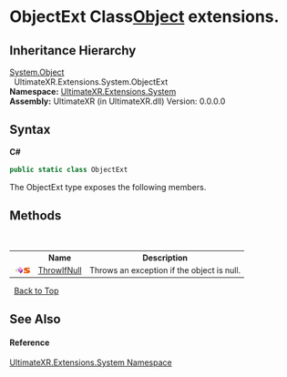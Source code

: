 # ObjectExt Class<a href="https://docs.microsoft.com/dotnet/api/system.object" target="_blank" rel="noopener noreferrer">Object</a> extensions.


## Inheritance Hierarchy
<a href="https://docs.microsoft.com/dotnet/api/system.object" target="_blank" rel="noopener noreferrer">System.Object</a><br />&nbsp;&nbsp;UltimateXR.Extensions.System.ObjectExt<br />
**Namespace:**&nbsp;<a href="N_UltimateXR_Extensions_System">UltimateXR.Extensions.System</a><br />**Assembly:**&nbsp;UltimateXR (in UltimateXR.dll) Version: 0.0.0.0

## Syntax

**C#**<br />
``` C#
public static class ObjectExt
```

The ObjectExt type exposes the following members.


## Methods
&nbsp;<table><tr><th></th><th>Name</th><th>Description</th></tr><tr><td>![Public method](media/pubmethod.gif "Public method")![Static member](media/static.gif "Static member")</td><td><a href="M_UltimateXR_Extensions_System_ObjectExt_ThrowIfNull">ThrowIfNull</a></td><td>
Throws an exception if the object is null.</td></tr></table>&nbsp;
<a href="#objectext-class">Back to Top</a>

## See Also


#### Reference
<a href="N_UltimateXR_Extensions_System">UltimateXR.Extensions.System Namespace</a><br />